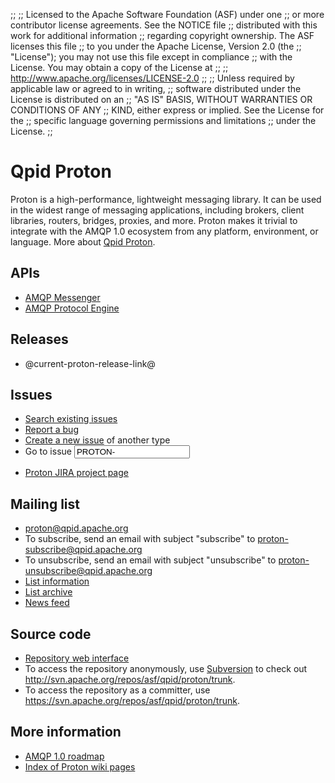 ;;
;; Licensed to the Apache Software Foundation (ASF) under one
;; or more contributor license agreements.  See the NOTICE file
;; distributed with this work for additional information
;; regarding copyright ownership.  The ASF licenses this file
;; to you under the Apache License, Version 2.0 (the
;; "License"); you may not use this file except in compliance
;; with the License.  You may obtain a copy of the License at
;; 
;;   http://www.apache.org/licenses/LICENSE-2.0
;; 
;; Unless required by applicable law or agreed to in writing,
;; software distributed under the License is distributed on an
;; "AS IS" BASIS, WITHOUT WARRANTIES OR CONDITIONS OF ANY
;; KIND, either express or implied.  See the License for the
;; specific language governing permissions and limitations
;; under the License.
;;

# Qpid Proton

Proton is a high-performance, lightweight messaging library. It can be
used in the widest range of messaging applications, including brokers,
client libraries, routers, bridges, proxies, and more. Proton makes it
trivial to integrate with the AMQP 1.0 ecosystem from any platform,
environment, or language. More about [Qpid
Proton](@site-url@/proton/overview.html).

## APIs

 - [AMQP Messenger](@site-url@/components/messenger/index.html)
 - [AMQP Protocol Engine](@site-url@/components/protocol-engine/index.html)

## Releases

 - @current-proton-release-link@

## Issues

 - [Search existing issues](@site-url@/issues.html#search-existing-issues)
 - [Report a bug](https://issues.apache.org/jira/secure/CreateIssue.jspa?pid=12313720&issuetype=1&priority=3)
 - [Create a new issue](https://issues.apache.org/jira/secure/CreateIssue.jspa?pid=12313720) of another type
 - <form id="jira-goto-form" action="?" method="get">Go to issue <input name="jira" value="PROTON-"/></form>
 - [Proton JIRA project page](https://issues.apache.org/jira/browse/PROTON)

## Mailing list

 - <proton@qpid.apache.org>
 - To subscribe, send an email with subject "subscribe" to
   <proton-subscribe@qpid.apache.org>
 - To unsubscribe, send an email with subject "unsubscribe" to
   <proton-unsubscribe@qpid.apache.org>
 - [List information](http://mail-archives.apache.org/mod_mbox/qpid-proton/)
 - [List archive](http://qpid.2158936.n2.nabble.com/Apache-Qpid-Proton-f7580687.html)
 - [News feed](http://mail-archives.apache.org/mod_mbox/qpid-proton/?format=atom)

## Source code

 - [Repository web interface](http://svn.apache.org/viewvc/qpid/proton/trunk)
 - To access the repository anonymously, use
   [Subversion](http://subversion.apache.org/) to check out
   <http://svn.apache.org/repos/asf/qpid/proton/trunk>.
 - To access the repository as a committer, use
   <https://svn.apache.org/repos/asf/qpid/proton/trunk>.

## More information

 - [AMQP 1.0 roadmap](https://cwiki.apache.org/qpid/amqp-10-roadmap.html)
 - [Index of Proton wiki pages](https://cwiki.apache.org/confluence/display/qpid/Proton)
